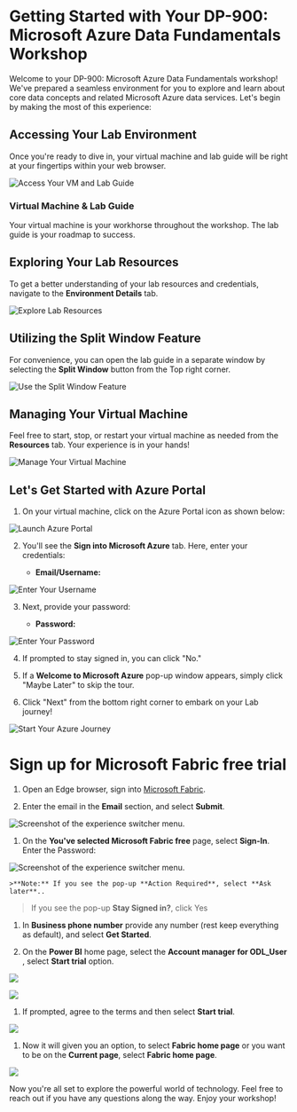 # Getting Started with Your DP-900: Microsoft Azure Data Fundamentals Workshop
 
Welcome to your DP-900: Microsoft Azure Data Fundamentals workshop! We've prepared a seamless environment for you to explore and learn about core data concepts and related Microsoft Azure data services. Let's begin by making the most of this experience:
 
## Accessing Your Lab Environment
 
Once you're ready to dive in, your virtual machine and lab guide will be right at your fingertips within your web browser.
 
![Access Your VM and Lab Guide](images/labguide.png)

### Virtual Machine & Lab Guide
 
Your virtual machine is your workhorse throughout the workshop. The lab guide is your roadmap to success.
 
## Exploring Your Lab Resources
 
To get a better understanding of your lab resources and credentials, navigate to the **Environment Details** tab.
 
![Explore Lab Resources](images/env.png)
 
## Utilizing the Split Window Feature
 
For convenience, you can open the lab guide in a separate window by selecting the **Split Window** button from the Top right corner.
 
![Use the Split Window Feature](images/spl.png)
 
## Managing Your Virtual Machine
 
Feel free to start, stop, or restart your virtual machine as needed from the **Resources** tab. Your experience is in your hands!
 
![Manage Your Virtual Machine](images/res.png)
 
## Let's Get Started with Azure Portal
 
1. On your virtual machine, click on the Azure Portal icon as shown below:
 
![Launch Azure Portal](images/sc900-image(1).png)

 
2. You'll see the **Sign into Microsoft Azure** tab. Here, enter your credentials:
 
   - **Email/Username:** <inject key="AzureAdUserEmail"></inject>
 
![Enter Your Username](images/sc900-image-1.png)
 
3. Next, provide your password:
 
   - **Password:** <inject key="AzureAdUserPassword"></inject>
 
![Enter Your Password](images/sc900-image-2.png)
 
4. If prompted to stay signed in, you can click "No."
 
5. If a **Welcome to Microsoft Azure** pop-up window appears, simply click "Maybe Later" to skip the tour.
 
6. Click "Next" from the bottom right corner to embark on your Lab journey!
 
![Start Your Azure Journey](images/sc900-image(3).png)

# Sign up for Microsoft Fabric free trial
 
1. Open an Edge browser, sign into [Microsoft Fabric](https://app.fabric.microsoft.com).

1. Enter the email <inject key="AzureAdUserEmail"></inject> in the **Email** section, and select **Submit**.

![Screenshot of the experience switcher menu.](./images/DP-900-email.png)

1. On the **You've selected Microsoft Fabric free** page, select **Sign-In**. Enter the Password: <inject key="AzureAdUserPassword"></inject>

![Screenshot of the experience switcher menu.](./images/DP-900-signin.png)
   
    >**Note:** If you see the pop-up **Action Required**, select **Ask later**..
   > If you see the pop-up **Stay Signed in?**, click Yes

1.  In **Business phone number** provide any number (rest keep everything as default), and select **Get Started**.

1. On the **Power BI** home page, select the **Account manager for ODL_User <inject key="DeploymentID" enableCopy="false"/>**, select **Start trial** option.

![](images//DP-900-accountmanager.png)

![](images//DP-900-trial2.png)

1. If prompted, agree to the terms and then select **Start trial**.

![](images//start-trial.png)

1. Now it will given you an option, to select **Fabric home page** or you want to be on the **Current page**, select **Fabric home page**.
   
![](images//fabrichomepage.png)

Now you're all set to explore the powerful world of technology. Feel free to reach out if you have any questions along the way. Enjoy your workshop!
